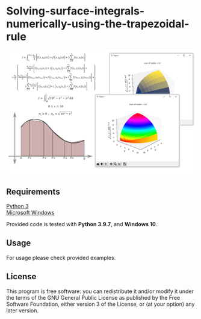 # Solving-surface-integrals-numerically-using-the-trapezoidal-rule

<p align="center">
  <img src="https://github.com/cosicp/solving-surface-integrals-numerically-using-the-trapezoidal-rule/blob/main/solving_surface_integrals_trapezoidal_rule.PNG">
</p>

## Requirements
[Python 3](https://www.python.org/downloads/)<br>
[Microsoft Windows](https://www.microsoft.com/en-us/windows)<br>


Provided code is tested with **Python 3.9.7**, and **Windows 10**.

## Usage

For usage please check provided examples. 

## License

This program is free software: you can redistribute it and/or modify
it under the terms of the GNU General Public License as 
published by the Free Software Foundation, either version 3 of the 
License, or (at your option) any later version.
  

